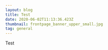 ```yaml
---
layout: blog
title: Test
date: 2020-06-02T11:13:36.423Z
thumbnail: frontpage_banner_upper_small.jpg
tag: general
---
```

Test